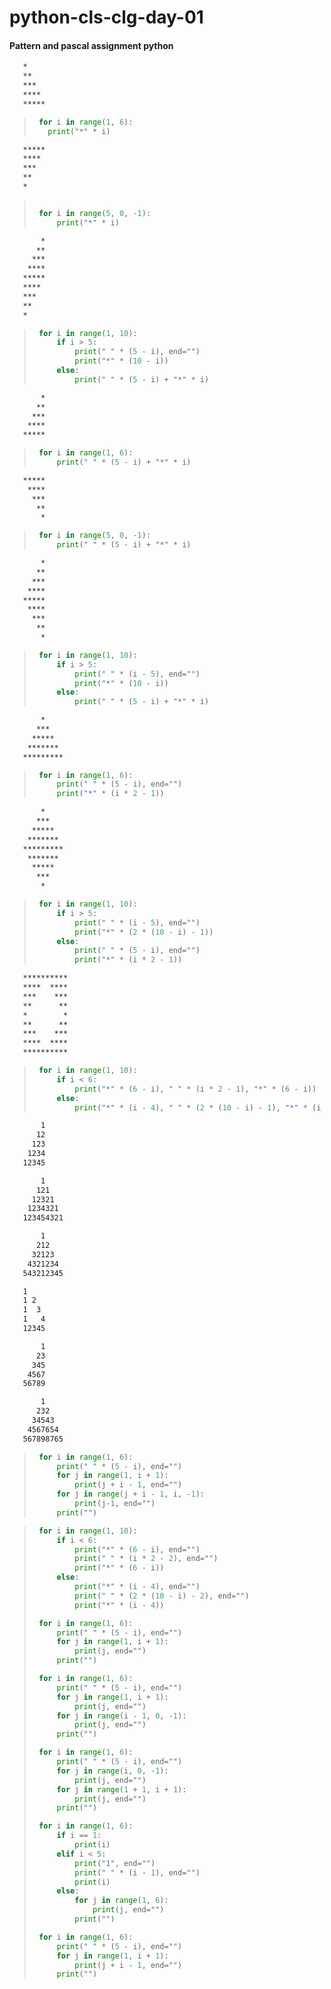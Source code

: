 # python-cls-clg-day-01

#### Pattern and pascal assignment python


```txt
   *
   **
   ***
   ****
   *****
```
>```py
>  for i in range(1, 6):
>    print("*" * i)
>```


```txt
   *****
   ****
   ***
   **
   *
```
>```py
>
>  for i in range(5, 0, -1):
>      print("*" * i)
>```

```txt
       *
      **
     ***
    ****
   *****
   ****
   ***
   **
   *
```

>```py
>  for i in range(1, 10):
>      if i > 5:
>          print(" " * (5 - i), end="")
>          print("*" * (10 - i))
>      else:
>          print(" " * (5 - i) + "*" * i)
>```


```txt
       *
      **
     ***
    ****
   *****
```
>```py
>  for i in range(1, 6):
>      print(" " * (5 - i) + "*" * i)
>```

```txt
   *****
    ****
     ***
      **
       *
```
>```py
>  for i in range(5, 0, -1):
>      print(" " * (5 - i) + "*" * i)
>```

```txt
       *
      **
     ***
    ****
   *****
    ****
     ***
      **
       *
```

>```py
>  for i in range(1, 10):
>      if i > 5:
>          print(" " * (i - 5), end="")
>          print("*" * (10 - i))
>      else:
>          print(" " * (5 - i) + "*" * i)
>```



```txt
       *
      ***
     *****
    *******
   *********
```

>```py
>  for i in range(1, 6):
>      print(" " * (5 - i), end="")
>      print("*" * (i * 2 - 1))
>```

```txt
       *
      ***
     *****
    *******
   *********
    *******
     *****
      ***
       *
```
>```py
>  for i in range(1, 10):
>      if i > 5:
>          print(" " * (i - 5), end="")
>          print("*" * (2 * (10 - i) - 1))
>      else:
>          print(" " * (5 - i), end="")
>          print("*" * (i * 2 - 1))
>```



```txt
   **********
   ****  ****
   ***    ***
   **      **
   *        *
   **      **
   ***    ***
   ****  ****
   **********
```
>```py
>  for i in range(1, 10):
>      if i < 6:
>          print("*" * (6 - i), " " * (i * 2 - 1), "*" * (6 - i))
>      else:
>          print("*" * (i - 4), " " * (2 * (10 - i) - 1), "*" * (i - 4))
>```


```txt
       1
      12
     123
    1234
   12345
```


```txt
       1
      121
     12321
    1234321
   123454321
```


```txt
       1
      212
     32123
    4321234
   543212345
```


```txt
   1
   1 2
   1  3
   1   4
   12345
```


```txt
       1
      23
     345
    4567
   56789
```


```txt
       1
      232
     34543
    4567654
   567898765
```

>```py
>  for i in range(1, 6):
>      print(" " * (5 - i), end="")
>      for j in range(1, i + 1):
>          print(j + i - 1, end="")
>      for j in range(j + i - 1, i, -1):
>          print(j-1, end="")
>      print("")
>```







>```py
>  for i in range(1, 10):
>      if i < 6:
>          print("*" * (6 - i), end="")
>          print(" " * (i * 2 - 2), end="")
>          print("*" * (6 - i))
>      else:
>          print("*" * (i - 4), end="")
>          print(" " * (2 * (10 - i) - 2), end="")
>          print("*" * (i - 4))
>```
>```py
>  for i in range(1, 6):
>      print(" " * (5 - i), end="")
>      for j in range(1, i + 1):
>          print(j, end="")
>      print("")
>```
>```py
>  for i in range(1, 6):
>      print(" " * (5 - i), end="")
>      for j in range(1, i + 1):
>          print(j, end="")
>      for j in range(i - 1, 0, -1):
>          print(j, end="")
>      print("")
>```
>```py
>  for i in range(1, 6):
>      print(" " * (5 - i), end="")
>      for j in range(i, 0, -1):
>          print(j, end="")
>      for j in range(1 + 1, i + 1):
>          print(j, end="")
>      print("")
>```
>```py
>  for i in range(1, 6):
>      if i == 1:
>          print(i)
>      elif i < 5:
>          print("1", end="")
>          print(" " * (i - 1), end="")
>          print(i)
>      else:
>          for j in range(1, 6):
>              print(j, end="")
>          print("")
>```
>```py
>  for i in range(1, 6):
>      print(" " * (5 - i), end="")
>      for j in range(1, i + 1):
>          print(j + i - 1, end="")
>      print("")
>```

